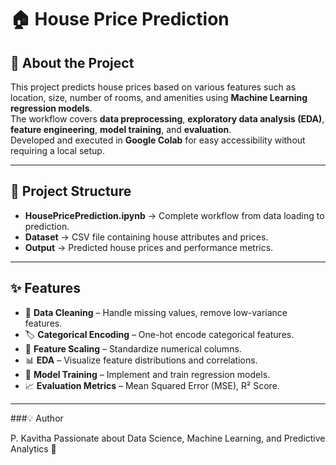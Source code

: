 # 🏠 House Price Prediction

## 📖 About the Project
This project predicts house prices based on various features such as location, size, number of rooms, and amenities using **Machine Learning regression models**.  
The workflow covers **data preprocessing**, **exploratory data analysis (EDA)**, **feature engineering**, **model training**, and **evaluation**.  
Developed and executed in **Google Colab** for easy accessibility without requiring a local setup.

---

## 📂 Project Structure
- **HousePricePrediction.ipynb** → Complete workflow from data loading to prediction.
- **Dataset** → CSV file containing house attributes and prices.
- **Output** → Predicted house prices and performance metrics.

---

## ✨ Features
- 🧹 **Data Cleaning** – Handle missing values, remove low-variance features.
- 🏷 **Categorical Encoding** – One-hot encode categorical features.
- 📏 **Feature Scaling** – Standardize numerical columns.
- 📊 **EDA** – Visualize feature distributions and correlations.
- 🤖 **Model Training** – Implement and train regression models.
- 📈 **Evaluation Metrics** – Mean Squared Error (MSE), R² Score.

---

###💡 Author

P. Kavitha
Passionate about Data Science, Machine Learning, and Predictive Analytics 🚀

